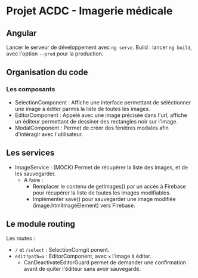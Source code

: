 # Projet ACDC - Imagerie médicale

## Angular

Lancer le serveur de développement avec `ng serve`.
Build : lancer `ng build`, avec l'option `--prod` pour la production.


## Organisation du code

### Les composants

- SelectionComponent : Affiche une interface permettant de séléctionner une image à éditer parmis la liste de toutes les images.
- EditorComponent : Appelé avec une image précisée dans l'url, affiche un éditeur permettant de dessiner des rectangles noir sur l'image.
- ModalComponent : Permet de créer des fenêtres modales afin d'intéragir avec l'utilisateur.

## Les services

- ImageService : (MOCK) Permet de récupèrer la liste des images, et de les sauvegarder.
    - A faire :
        - Remplacer le contenu de getImages() par un accès à Firebase pour récupérer la liste de toutes les images modifiables.
        - Implémenter save() pour sauvegarder une image modifiée (image.htmlImageElement) vers Firebase.

## Le module routing

Les routes :

- `/` et `/select` : SelectionComgit ponent.
- `edit?path=x` : EditorComponent, avec `x` l'image à éditer.
    - CanDeactivateEditorGuard permet de demander une confirmation avant de quiter l'éditeur sans avoir sauvegardé.